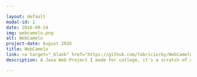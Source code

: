 ```yaml
---

layout: default
modal-id: 2
date: 2016-08-24
img: webcamelo.png
alt: WebCamelo
project-date: August 2016
title: WebCamelo
link: <a target="_blank" href="https://github.com/fabriciorby/WebCamelo"> See at Github </a>
description: A Java Web Project I made for college, it's a scratch of an e-commerce where you can buy anything and sell anything. The main goal here was to put in practice everything we've learned in classes, at least the most advanced things. I used SpringMVC framework to help me here. There is Bootstrap, JavaScript and JSTL also.

---
```

